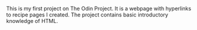 This is my first project on The Odin Project. It is a webpage with hyperlinks to recipe pages I created. The project contains basic introductory knowledge of HTML. 
